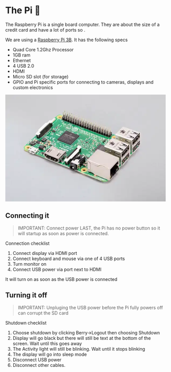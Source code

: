 # The Pi 🥧

The Raspberry Pi is a single board computer.  They are about the size of a credit card and have a lot of ports so .

We are using a [Raspberry Pi 3B](https://www.raspberrypi.com/products/raspberry-pi-3-model-b/).  It has the following specs

- Quad Core 1.2Ghz Processor
- 1GB ram
- Ethernet
- 4 USB 2.0
- HDMI
- Micro SD slot (for storage)
- GPIO and Pi specific ports for connecting to cameras, displays and custom electronics

![Pi ISO View](../media/pi-iso.webp)



## Connecting it

> IMPORTANT: Connect power LAST, the Pi has no power button so it will startup as soon as power is connected.

Connection checklist
1. Connect display via HDMI port
2. Connect keyboard and mouse via one of 4 USB ports
3. Turn monitor on
4. Connect USB power via port next to HDMI

It will turn on as soon as the USB power is connected

## Turning it off

> IMPORTANT: Unpluging the USB power before the Pi fully powers off can corrupt the SD card

Shutdown checklist
1. Choose shutdown by clicking Berry->Logout then choosing Shutdown
2. Display will go black but there will still be text at the bottom of the screen.  Wait until this goes away
3. The Activity light will still be blinking.  Wait until it stops blinking
4. The display will go into sleep mode
5. Disconnect USB power
6. Disconnect other cables.